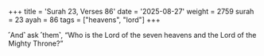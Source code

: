 +++
title = 'Surah 23, Verses 86'
date = '2025-08-27'
weight = 2759
surah = 23
ayah = 86
tags = ["heavens", "lord"]
+++

˹And˺ ask ˹them˺, “Who is the Lord of the seven heavens and the Lord of the Mighty Throne?”